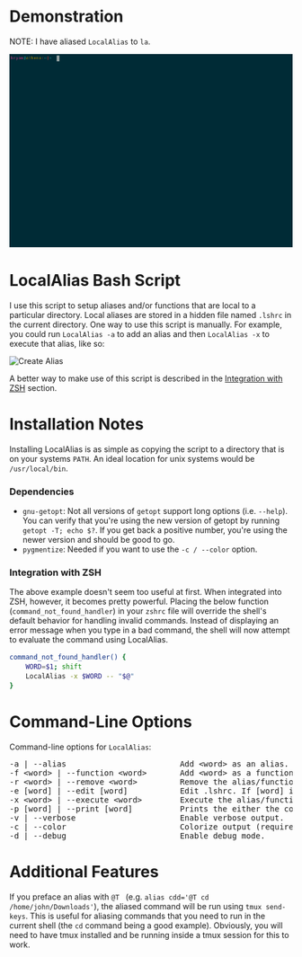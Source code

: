 # Demonstration

NOTE: I have aliased `LocalAlias` to `la`.

![Demonstration](img/demo.gif "Demonstration")

# LocalAlias Bash Script
I use this script to setup aliases and/or functions that are local to a particular directory. Local aliases are stored in a hidden file named `.lshrc` in the current directory. One way to use this script is manually. For example, you could run `LocalAlias -a` to add an alias and then `LocalAlias -x` to execute that alias, like so:

![Create Alias](img/trial.png "Create Alias")

A better way to make use of this script is described in the [Integration with ZSH](#integration-with-zsh) section.

# Installation Notes

Installing LocalAlias is as simple as copying the script to a directory that is on your systems `PATH`. An ideal location for unix systems would be `/usr/local/bin`.

### Dependencies

* `gnu-getopt`: Not all versions of `getopt` support long options (i.e. `--help`). You can verify that you're using the new version of getopt by running `getopt -T; echo $?`. If you get back a positive number, you're using the newer version and should be good to go.
* `pygmentize`: Needed if you want to use the `-c / --color` option.

### Integration with ZSH

The above example doesn't seem too useful at first. When integrated into ZSH, however, it becomes pretty powerful. Placing the below function (`command_not_found_handler`) in your `zshrc` file will override the shell's default behavior for handling invalid commands. Instead of displaying an error message when you type in a bad command, the shell will now attempt to evaluate the command using LocalAlias.

``` bash
command_not_found_handler() {
    WORD=$1; shift
    LocalAlias -x $WORD -- "$@"
}
```
# Command-Line Options
Command-line options for `LocalAlias`:
<pre>
-a | --alias                        Add &lt;word> as an alias.
-f &lt;word> | --function &lt;word>       Add &lt;word> as a function.
-r &lt;word> | --remove &lt;word>         Remove the alias/function &lt;word>.
-e [word] | --edit [word]           Edit .lshrc. If [word] is provided, the cursor will start on [word]'s' definition.
-x &lt;word> | --execute &lt;word>        Execute the alias/function defined for &lt;word> if one exists. Otherwise, prompt user to add &lt;word> as an alias/function.
-p [word] | --print [word]          Prints the either the contents of .lshrc or (if [word] is provided) just the definition for [word]. This option is the default.
-v | --verbose                      Enable verbose output.
-c | --color                        Colorize output (requires `pygmentize`)
-d | --debug                        Enable debug mode.
</pre>

# Additional Features

If you preface an alias with `@T ` (e.g. `alias cdd='@T cd /home/john/Downloads'`), the aliased command will be run using `tmux send-keys`. This is useful for aliasing commands that you need to run in the current shell (the `cd` command being a good example). Obviously, you will need to have tmux installed and be running inside a tmux session for this to work.
